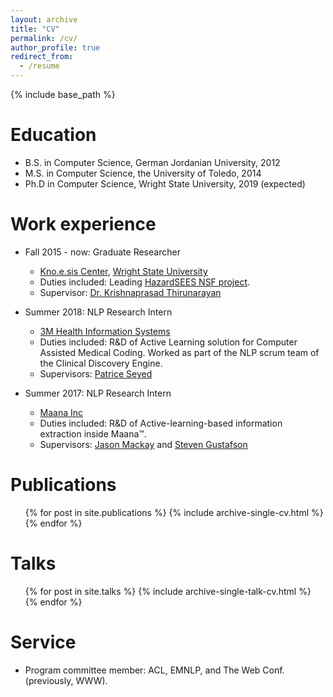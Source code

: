 ```yaml
---
layout: archive
title: "CV"
permalink: /cv/
author_profile: true
redirect_from:
  - /resume
---
```


{% include base_path %}

Education
======
* B.S. in Computer Science, German Jordanian University, 2012
* M.S. in Computer Science, the University of Toledo, 2014
* Ph.D in Computer Science, Wright State University, 2019 (expected)

Work experience
======
* Fall 2015 - now: Graduate Researcher
  * [Kno.e.sis Center](knoesis.org), [Wright State University](wright.edu)
  * Duties included: Leading [HazardSEES NSF project](http://wiki.knoesis.org/index.php/Social_and_Physical_Sensing_Enabled_Decision_Support).
  * Supervisor: [Dr. Krishnaprasad Thirunarayan](http://knoesis.wright.edu/tkprasad/)

* Summer 2018: NLP Research Intern
  * [3M Health Information Systems](https://www.3m.com/3M/en_US/health-information-systems-us/providers/natural-language-processing/)
  * Duties included: R&D of Active Learning solution for Computer Assisted Medical Coding. Worked as part of the NLP scrum team of the Clinical Discovery Engine.
  * Supervisors: [Patrice Seyed](https://www.linkedin.com/in/patrice-seyed-83a74a3)

* Summer 2017: NLP Research Intern
  * [Maana Inc](maana.io)
  * Duties included: R&D of Active-learning-based information extraction inside Maana™.
  * Supervisors: [Jason Mackay](https://www.linkedin.com/in/randomsamples) and [Steven Gustafson](https://www.linkedin.com/in/stevengustafson)

<!-- Skills
======
* Skill 1
* Skill 2
  * Sub-skill 2.1
  * Sub-skill 2.2
  * Sub-skill 2.3
* Skill 3 -->

Publications
======
  <ul>{% for post in site.publications %}
    {% include archive-single-cv.html %}
  {% endfor %}</ul>

Talks
======
  <ul>{% for post in site.talks %}
    {% include archive-single-talk-cv.html %}
  {% endfor %}</ul>

<!-- Teaching
======
  <ul>{% for post in site.teaching %}
    {% include archive-single-cv.html %}
  {% endfor %}</ul> -->

Service
======
* Program committee member: ACL, EMNLP, and The Web Conf. (previously, WWW).
